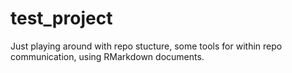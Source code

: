 # test_project

Just playing around with repo stucture, some tools for within repo communication, using RMarkdown documents. 
